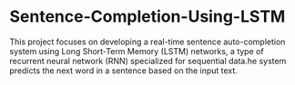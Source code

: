 # Sentence-Completion-Using-LSTM
This project focuses on developing a real-time sentence auto-completion system using Long Short-Term Memory (LSTM) networks, a type of recurrent neural network (RNN) specialized for sequential data.he system predicts the next word in a sentence based on the input text.
